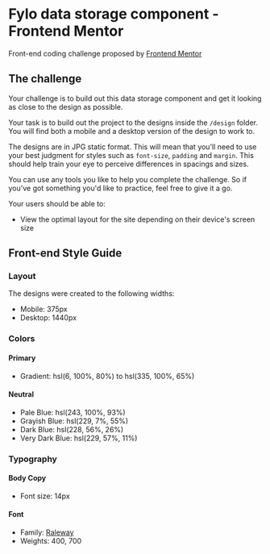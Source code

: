 # Fylo data storage component - Frontend Mentor

Front-end coding challenge proposed by [Frontend Mentor](https://www.frontendmentor.io)

## The challenge

Your challenge is to build out this data storage component and get it looking as close to the design as possible.

Your task is to build out the project to the designs inside the `/design` folder. You will find both a mobile and a desktop version of the design to work to.

The designs are in JPG static format. This will mean that you'll need to use your best judgment for styles such as `font-size`, `padding` and `margin`. This should help train your eye to perceive differences in spacings and sizes.

You can use any tools you like to help you complete the challenge. So if you've got something you'd like to practice, feel free to give it a go.

Your users should be able to:

- View the optimal layout for the site depending on their device's screen size

## Front-end Style Guide

### Layout

The designs were created to the following widths:

- Mobile: 375px
- Desktop: 1440px

### Colors

#### Primary

- Gradient: hsl(6, 100%, 80%) to hsl(335, 100%, 65%)

#### Neutral

- Pale Blue: hsl(243, 100%, 93%)
- Grayish Blue: hsl(229, 7%, 55%)
- Dark Blue: hsl(228, 56%, 26%)
- Very Dark Blue: hsl(229, 57%, 11%)

### Typography

#### Body Copy

- Font size: 14px

#### Font

- Family: [Raleway](https://fonts.google.com/specimen/Raleway)
- Weights: 400, 700
